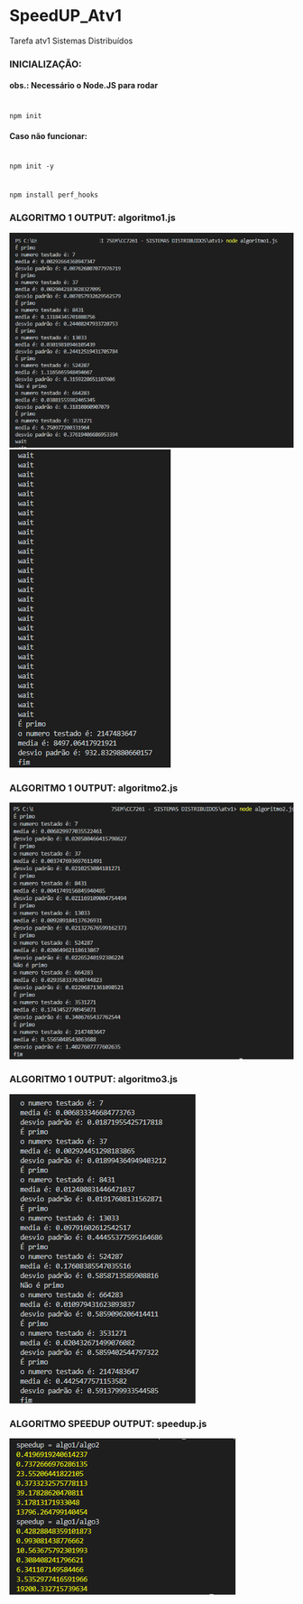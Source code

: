 # SpeedUP_Atv1
Tarefa atv1 Sistemas Distribuídos


<h3>INICIALIZAÇÃO: </h3>
<h4>obs.: Necessário o Node.JS para rodar</h4 >
<code>
npm init
</code>

<h4>Caso não funcionar:</h4>

<code>
npm init -y
</code> <br>
<code>
npm install perf_hooks
</code>

<h3>ALGORITMO 1 OUTPUT:  algoritmo1.js </h3>
<img src="https://github.com/victor-m302/SpeedUP_Atv1/blob/main/assets/1.PNG?raw=true"/>

<img src="https://github.com/victor-m302/SpeedUP_Atv1/blob/main/assets/2.PNG?raw=true"/>

<h3>ALGORITMO 1 OUTPUT:  algoritmo2.js </h3>

<img src="https://github.com/victor-m302/SpeedUP_Atv1/blob/main/assets/algo2.PNG?raw=true"/>
<h3>ALGORITMO 1 OUTPUT:  algoritmo3.js </h3>
<img src="https://github.com/victor-m302/SpeedUP_Atv1/blob/main/assets/algo3.PNG?raw=true"/>
<h3>ALGORITMO SPEEDUP OUTPUT: speedup.js </h3>
<img src="https://github.com/victor-m302/SpeedUP_Atv1/blob/main/assets/speedup2.PNG?raw=true"/>

